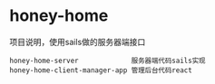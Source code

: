 # honey-home

项目说明，使用sails做的服务器端接口

```
honey-home-server             服务器端代码sails实现
honey-home-client-manager-app 管理后台代码react
```

